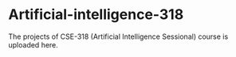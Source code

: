 # Artificial-intelligence-318
The projects of CSE-318 (Artificial Intelligence Sessional) course is uploaded here.
